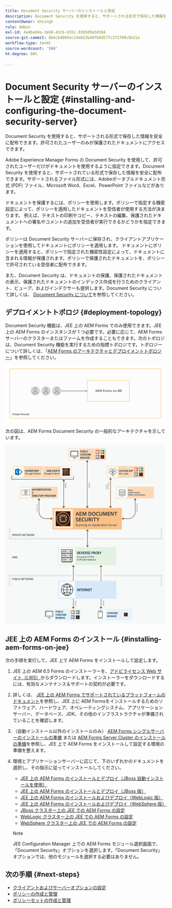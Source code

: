 ```yaml
---
title: Document Security サーバーのインストールと設定
description: Document Security を使用すると、サポートされる形式で保存した情報を安全に配布できます。許可されたユーザーのみが保護されたドキュメントにアクセスできます。
contentOwner: khsingh
role: Admin
exl-id: 4a4bad4a-3e68-43cb-b55c-03b509a5d304
source-git-commit: 8b4cb4065ec14e813b49fb0d577c372790c9b21a
workflow-type: tm+mt
source-wordcount: '569'
ht-degree: 88%

---
```


# Document Security サーバーのインストールと設定 {#installing-and-configuring-the-document-security-server}

Document Security を使用すると、サポートされる形式で保存した情報を安全に配布できます。許可されたユーザーのみが保護されたドキュメントにアクセスできます。

Adobe Experience Manager Forms の Document Security を使用して、許可されたユーザーだけがドキュメントを使用するように指定できます。Document Security を使用すると、サポートされている形式で保存した情報を安全に配布できます。サポートされるファイル形式には、Adobeポータブルドキュメント形式 (PDF) ファイル、Microsoft Word、Excel、PowerPoint ファイルなどがあります。

ドキュメントを保護するには、ポリシーを使用します。ポリシーで指定する機密設定によって、ポリシーを適用したドキュメントを受信者が使用する方法が決まります。 例えば、テキストの印刷やコピー、テキストの編集、保護されたドキュメントへの署名やコメントの追加を受信者が実行できるかどうかを指定できます。

ポリシーは Document Security サーバーに保存され、クライアントアプリケーションを使用してドキュメントにポリシーを適用します。 ドキュメントにポリシーを適用すると、ポリシーで指定された機密性設定によって、ドキュメントに含まれる情報が保護されます。ポリシーで保護されたドキュメントを、ポリシーで許可されている受信者に配布できます。

また、Document Security は、ドキュメントの保護、保護されたドキュメントの表示、保護されたドキュメントのインデックス作成を行うためのクライアント、ビューア、およびインデクサーも提供します。Document Security について詳しくは、 [Document Security について](/help/forms/using/admin-help/document-security.md)を参照してください。

## デプロイメントトポロジ  {#deployment-topology}

Document Security 機能は、JEE 上の AEM Forms でのみ使用できます。JEE 上の AEM Forms のインスタンスが 1 つ必要です。必要に応じて、AEM Forms サーバーのクラスターまたはファームを作成することもできます。次のトポロジは、Document Security 機能を実行するための指標トポロジです。トポロジーについて詳しくは、「[AEM Forms のアーキテクチャとデプロイメントトポロジー](aem-forms-architecture-deployment.md)」を参照してください。

<!--fix above link-->

![Document Security サーバートポロジ](do-not-localize/document-security-server_topology.png)

次の図は、AEM Forms Document Security の一般的なアーキテクチャを示しています。

![Document Security の一般的な環境](do-not-localize/document-security-typical-environment.png)

## JEE 上の AEM Forms のインストール {#installing-aem-forms-on-jee}

次の手順を実行して、JEE 上で AEM Forms をインストールして設定します。

1. JEE 上の AEM 6.5 Forms のインストーラーを、[アドビライセンス Web サイト（LWS）](https://licensing.adobe.com/)からダウンロードします。インストーラーをダウンロードするには、有効なメンテナンス＆サポートの契約が必要です。
1. 詳しくは、 [JEE 上の AEM Forms でサポートされているプラットフォームのドキュメント](/help/forms/using/aem-forms-jee-supported-platforms.md)を参照し、JEE 上に AEM Formsをインストールするためのソフトウェア、ハードウェア、オペレーティングシステム、アプリケーションサーバー、データベース、JDK、その他のインフラストラクチャが準備されていることを確認します。
1. （自動インストール以外のインストールのみ） [AEM Forms シングルサーバーのインストールの準備](https://www.adobe.com/go/learn_aemforms_prepareInstallsingle_64_jp) または [AEM Forms Server Cluster のインストールの準備](https://www.adobe.com/go/learn_aemforms_prepareInstallcluster_64_jp)を参照し、JEE 上で AEM Forms をインストールして設定する環境の準備を整えます。
1. 環境とアプリケーションサーバーに応じて、下のいずれかのドキュメントを選択し、その指示に従ってインストールしてください。

   * [JEE 上の AEM Forms のインストールとデプロイ（JBoss 自動インストールを使用）](https://www.adobe.com/go/learn_aemforms_installTurnkey_64_jp)
   * [JEE 上の AEM Forms のインストールとデプロイ（JBoss 版）](https://www.adobe.com/go/learn_aemforms_installJBoss_64_jp)
   * [JEE 上の AEM Forms のインストールおよびデプロイ（WebLogic 版）](https://www.adobe.com/go/learn_aemforms_installWebLogic_64_jp)
   * [JEE 上の AEM Forms のインストールおよびデプロイ（WebSphere 版）](https://www.adobe.com/go/learn_aemforms_installWebSphere_64_jp)
   * [JBoss クラスター上の JEE での AEM Forms の設定](https://www.adobe.com/go/learn_aemforms_clusterJBoss_64_jp)
   * [WebLogic クラスター上の JEE での AEM Forms の設定](https://www.adobe.com/go/learn_aemforms_clusterWebLogic_64_jp)
   * [WebSphere クラスター上の JEE での AEM Forms の設定](https://www.adobe.com/go/learn_aemforms_clusterWebSphere_64_jp)

   >[!NOTE]
   >
   >JEE Configuration Manager 上での AEM Forms モジュール選択画面で、「Document Security」オプションを選択します。「Document Security」オプションでは、他のモジュールを選択する必要はありません。

## 次の手順 {#next-steps}

* [クライアントおよびサーバーオプションの設定](/help/forms/using/admin-help/configuring-client-server-options.md)
* [ポリシーの作成と管理](/help/forms/using/admin-help/creating-policies.md)
* [ポリシーセットの作成と管理](/help/forms/using/admin-help/creating-policy-sets.md)
